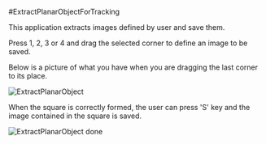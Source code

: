 #ExtractPlanarObjectForTracking

This application extracts images defined by user and save them.

Press 1, 2, 3 or 4 and drag the selected corner to define an image to be saved.

Below is a picture of what you have when you are dragging the last corner to its place.

![ExtractPlanarObject](https://github.com/potioc/Papart-examples/tree/master/papart-examples/Camera/ExtractPlanarObjectForTracking/extractplanarobject.png)

When the square is correctly formed, the user can press 'S' key and the image contained in the square is saved.

![ExtractPlanarObject done](https://github.com/potioc/Papart-examples/tree/master/papart-examples/Camera/ExtractPlanarObjectForTracking/extractplanarobjectdone.png)
